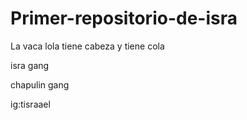 # Primer-repositorio-de-isra
La vaca lola tiene cabeza y tiene cola

isra gang

chapulin gang

ig:tisraael 



